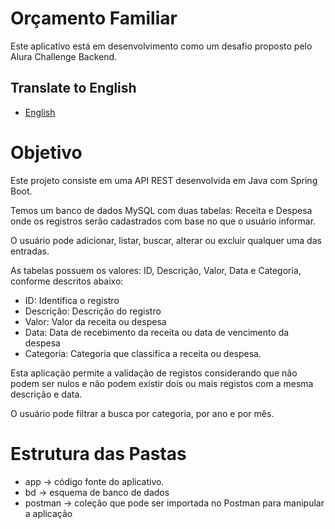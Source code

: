 # Orçamento Familiar

Este aplicativo está em desenvolvimento como um desafio proposto pelo Alura Challenge Backend.

## Translate to English
- [English](README.md)

# Objetivo
Este projeto consiste em uma API REST desenvolvida em Java com Spring Boot.

Temos um banco de dados MySQL com duas tabelas: Receita e Despesa onde os registros serão cadastrados com base no que o usuário informar.

O usuário pode adicionar, listar, buscar, alterar ou excluir qualquer uma das entradas.

As tabelas possuem os valores: ID, Descrição, Valor, Data e Categoria, conforme descritos abaixo:

* ID: Identifica o registro
* Descrição: Descrição do registro
* Valor: Valor da receita ou despesa
* Data: Data de recebimento da receita ou data de vencimento da despesa
* Categoria: Categoria que classifica a receita ou despesa.

Esta aplicação permite a validação de registos considerando que não podem ser nulos e não podem existir dois ou mais registos com a mesma descrição e data.

O usuário pode filtrar a busca por categoria, por ano e por mês.

# Estrutura das Pastas
* app -> código fonte do aplicativo.
* bd -> esquema de banco de dados
* postman -> coleção que pode ser importada no Postman para manipular a aplicação
